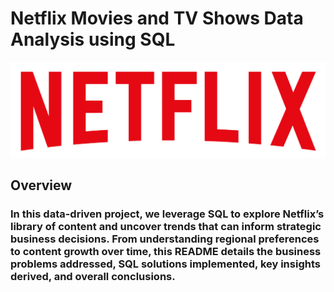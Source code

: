 # Netflix Movies and TV Shows Data Analysis using SQL
![Netflix Logo](https://github.com/harshbakshi/netflix_data_analysis_sql_project/blob/main/logo.png)

## Overview

### In this data-driven project, we leverage SQL to explore Netflix’s library of content and uncover trends that can inform strategic business decisions. From understanding regional preferences to content growth over time, this README details the business problems addressed, SQL solutions implemented, key insights derived, and overall conclusions.
